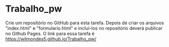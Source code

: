 # Trabalho_pw
Crie um repositório no GitHub para esta tarefa. Depois de criar os arquivos "index.html" e "formulario.html" e incluí-los no repositório deverá publicar no Github Pages.
O link para essa tarefa é  https://wilmondes5.github.io/Trabalho_pw/
